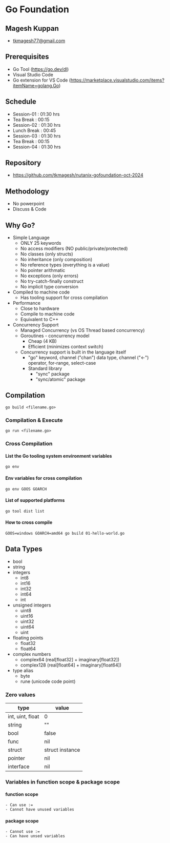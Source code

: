 # Go Foundation

## Magesh Kuppan
- tkmagesh77@gmail.com

## Prerequisites
- Go Tool (https://go.dev/dl)
- Visual Studio Code
- Go extension for VS Code (https://marketplace.visualstudio.com/items?itemName=golang.Go)

## Schedule
- Session-01    : 01:30 hrs
- Tea Break     : 00:15
- Session-02    : 01:30 hrs
- Lunch Break   : 00:45
- Session-03    : 01:30 hrs
- Tea Break     : 00:15
- Session-04    : 01:30 hrs

## Repository
- https://github.com/tkmagesh/nutanix-gofoundation-oct-2024

## Methodology
- No powerpoint
- Discuss & Code

## Why Go?
- Simple Language
    - ONLY 25 keywords
    - No access modifiers (NO public/private/protected)
    - No classes (only structs)
    - No inheritance (only composition)
    - No reference types (everything is a value)
    - No pointer arithmatic
    - No exceptions (only errors)
    - No try-catch-finally construct
    - No implicit type conversion
- Compiled to machine code
    - Has tooling support for cross compilation
- Performance
    - Close to hardware
    - Compile to machine code
    - Equivalent to C++
- Concurrency Support
    - Managed Concurrency (vs OS Thread based concurrency)
    - Goroutines - concurrency model
        - Cheap (4 KB)
        - Efficient (minimizes context switch)
    - Concurrency support is built in the language itself
        - "go" keyword, channel ("chan") data type, channel ("<-") operator, for-range, select-case
        - Standard library
            - "sync" package
            - "sync/atomic" package

## Compilation
```shell
go build <filename.go>
```

### Compilation & Execute
```shell
go run <filename.go>
```

### Cross Compilation
#### List the Go tooling system environment variables
```
go env
```
#### Env variables for cross compilation
```
go env GOOS GOARCH
```
#### List of supported platforms
```
go tool dist list
```
#### How to cross compile
```
GOOS=windows GOARCH=amd64 go build 01-hello-world.go
```

## Data Types
- bool
- string
- integers
    - int8
    - int16
    - int32
    - int64
    - int
- unsigned integers
    - uint8
    - uint16
    - uint32
    - uint64
    - uint
- floating points
    - float32
    - float64
- complex numbers
    - complex64 (real[float32] + imaginary[float32])
    - complex128 (real[float64] + imaginary[float64])
- type alias
    - byte
    - rune (unicode code point)

### Zero values

| type | value |
| -------|-------- |
| int, uint, float | 0 |
| string | "" |
| bool | false |
| func | nil |
| struct | struct instance |
| pointer |nil |
| interface | nil | 

### Variables in function scope & package scope
#### function scope
    - Can use :=
    - Cannot have unused variables
#### package scope
    - Cannot use :=
    - Can have unsed variables
